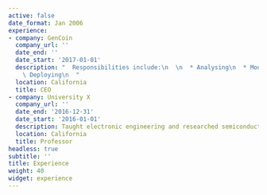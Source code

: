 ```yaml
---
active: false
date_format: Jan 2006
experience:
- company: GenCoin
  company_url: ''
  date_end: ''
  date_start: '2017-01-01'
  description: "  Responsibilities include:\n  \n  * Analysing\n  * Modelling\n  *\
    \ Deploying\n  "
  location: California
  title: CEO
- company: University X
  company_url: ''
  date_end: '2016-12-31'
  date_start: '2016-01-01'
  description: Taught electronic engineering and researched semiconductor physics.
  location: California
  title: Professor
headless: true
subtitle: ''
title: Experience
weight: 40
widget: experience
---
```



